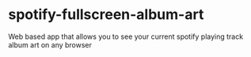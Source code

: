 # spotify-fullscreen-album-art
Web based app that allows you to see your current spotify playing track album art on any browser
